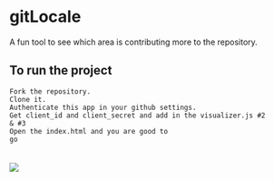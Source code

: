 # gitLocale
A fun tool to see which area is contributing more to the repository.


## To run the project
<code>Fork the repository.</code><br>
<code>Clone it.</code><br>
<code>Authenticate this app in your github settings.</code><br>
<code>Get client_id and client_secret and add in the visualizer.js #2 & #3</code><br>
<code>Open the index.html and you are good to go</code><br>
<br><br>
<img src="https://cloud.githubusercontent.com/assets/10184952/25159044/cef643d8-247a-11e7-858a-684165ddb3a0.png" />


